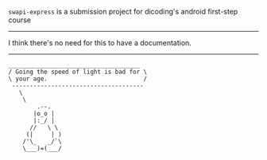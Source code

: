 ```swapi-express``` is a submission project for dicoding's android first-step course

<hr/>
I think there's no need for this to have a documentation.
<hr/>

```
_____________________________________ 
/ Going the speed of light is bad for \
\ your age.                           /
 ------------------------------------- 
   \
    \
        .--.
       |o_o |
       |:_/ |
      //   \ \
     (|     | )
    /'\_   _/`\
    \___)=(___/
``` 
